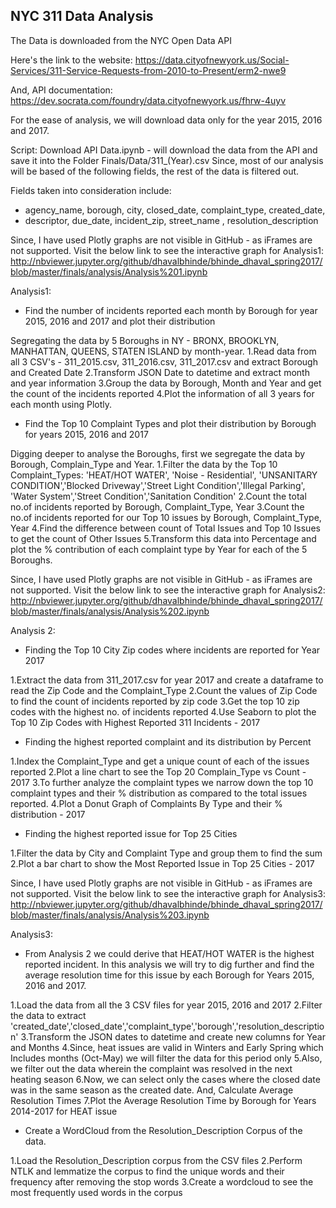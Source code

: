 
## NYC 311 Data Analysis

The Data is downloaded from the NYC Open Data API

Here's the link to the website: 
https://data.cityofnewyork.us/Social-Services/311-Service-Requests-from-2010-to-Present/erm2-nwe9

And, API documentation: 
https://dev.socrata.com/foundry/data.cityofnewyork.us/fhrw-4uyv

For the ease of analysis, we will download data only for the year 2015, 2016 and 2017.

Script: Download API Data.ipynb - will download the data from the API and save it into the Folder Finals/Data/311_(Year).csv
Since, most of our analysis will be based of the following fields, the rest of the data is filtered out.

Fields taken into consideration include: 
- agency_name, borough, city, closed_date, complaint_type, created_date, 
- descriptor, due_date, incident_zip, street_name , resolution_description

Since, I have used Plotly graphs are not visible in GitHub - as iFrames are not supported.
Visit the below link to see the interactive graph for Analysis1: http://nbviewer.jupyter.org/github/dhavalbhinde/bhinde_dhaval_spring2017/blob/master/finals/analysis/Analysis%201.ipynb


Analysis1:

- Find the number of incidents reported each month by Borough for year 2015, 2016 and 2017 and plot their distribution    

Segregating the data by 5 Boroughs in NY - BRONX, BROOKLYN, MANHATTAN, QUEENS, STATEN ISLAND by month-year.
1.Read data from all 3 CSV's - 311_2015.csv, 311_2016.csv, 311_2017.csv and extract Borough and Created Date
2.Transform JSON Date to datetime and extract month and year information
3.Group the data by Borough, Month and Year and get the count of the incidents reported
4.Plot the information of all 3 years for each month using Plotly.


- Find the Top 10 Complaint Types and plot their distribution by Borough for years 2015, 2016 and 2017

Digging deeper to analyse the Boroughs, first we segregate the data by Borough, Complain_Type and Year.
1.Filter the data by the Top 10 Complaint_Types: 
'HEAT/HOT WATER', 'Noise - Residential', 'UNSANITARY CONDITION','Blocked Driveway','Street Light Condition','Illegal Parking', 'Water System','Street Condition','Sanitation Condition'
2.Count the total no.of incidents reported by Borough, Complaint_Type, Year
3.Count the no.of incidents reported for our Top 10 issues by Borough, Complaint_Type, Year
4.Find the difference between count of Total Issues and Top 10 Issues to get the count of Other Issues
5.Transform this data into Percentage and plot the % contribution of each complaint type by Year for each of the 5 Boroughs.


Since, I have used Plotly graphs are not visible in GitHub - as iFrames are not supported.
Visit the below link to see the interactive graph for Analysis2: http://nbviewer.jupyter.org/github/dhavalbhinde/bhinde_dhaval_spring2017/blob/master/finals/analysis/Analysis%202.ipynb

Analysis 2:

- Finding the Top 10 City Zip codes where incidents are reported for Year 2017

1.Extract the data from 311_2017.csv for year 2017 and create a dataframe to read the Zip Code and the Complaint_Type
2.Count the values of Zip Code to find the count of incidents reported by zip code 
3.Get the top 10 zip codes with the highest no. of incidents reported 
4.Use Seaborn to plot the Top 10 Zip Codes with Highest Reported 311 Incidents - 2017

- Finding the highest reported complaint and its distribution by Percent

1.Index the Complaint_Type and get a unique count of each of the issues reported
2.Plot a line chart to see the Top 20 Complain_Type vs Count - 2017
3.To further analyze the complaint types we narrow down the top 10 complaint types and their % distribution as compared to the total issues reported.
4.Plot a Donut Graph of Complaints By Type and their % distribution - 2017

- Finding the highest reported issue for Top 25 Cities

1.Filter the data by City and Complaint Type and group them to find the sum 
2.Plot a bar chart to show the Most Reported Issue in Top 25 Cities - 2017

Since, I have used Plotly graphs are not visible in GitHub - as iFrames are not supported.
Visit the below link to see the interactive graph for Analysis3:
http://nbviewer.jupyter.org/github/dhavalbhinde/bhinde_dhaval_spring2017/blob/master/finals/analysis/Analysis%203.ipynb

Analysis3:

- From Analysis 2 we could derive that HEAT/HOT WATER is the highest reported incident. In this analysis we will try to dig further and find the average resolution time for this issue by each Borough for Years 2015, 2016 and 2017.

1.Load the data from all the 3 CSV files for year 2015, 2016 and 2017
2.Filter the data to extract 'created_date','closed_date','complaint_type','borough','resolution_description'
3.Transform the JSON dates to datetime and create new columns for Year and Months
4.Since, heat issues are valid in Winters and Early Spring which Includes months (Oct-May) we will filter the data for this period only
5.Also, we filter out the data wherein the complaint was resolved in the next heating season
6.Now, we can select only the cases where the closed date was in the same season as the created date. 
And, Calculate Average Resolution Times
7.Plot the Average Resolution Time by Borough for Years 2014-2017 for HEAT issue 

- Create a WordCloud from the Resolution_Description Corpus of the data.

1.Load the Resolution_Description corpus from the CSV files
2.Perform NTLK and lemmatize the corpus to find the unique words and their frequency after removing the stop words
3.Create a wordcloud to see the most frequently used words in the corpus 
